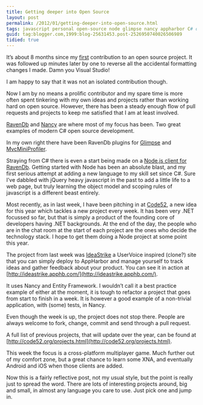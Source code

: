 ```yaml
---
title: Getting deeper into Open Source
layout: post
permalink: /2012/01/getting-deeper-into-open-source.html
tags: javascript personal open-source node glimpse nancy appharbor C# dotnet
guid: tag:blogger.com,1999:blog-25631453.post-2526950740026506989
tidied: true
---
```


It’s about 8 months since my [first](https://github.com/csainty/ravendb/commit/852a65cf300fa86a6ec69ee61f63b1841333bddf) contribution to an open source project. It was followed up minutes later by one to reverse all the accidental formatting changes I made. Damn you Visual Studio! 

<!-- more -->
 
I am happy to say that it was not an isolated contribution though.  
 
Now I am by no means a prolific contributor and my spare time is more often spent tinkering with my own ideas and projects rather than working hard on open source. However, there has been a steady enough flow of pull requests and projects to keep me satisfied that I am at least involved.  
 
[RavenDb](https://github.com/ravendb/ravendb) and [Nancy](https://github.com/NancyFx/Nancy) are where most of my focus has been. Two great examples of modern C# open source development.  
 
In my own right there have been RavenDb plugins for [Glimpse](https://github.com/csainty/Glimpse.RavenDb) and [MvcMiniProfiler](https://github.com/csainty/MvcMiniProfiler.RavenDb).  
 
Straying from C# there is even a start being made on a [Node.js client for RavenDb](https://github.com/csainty/node-raven). Getting started with Node has been an absolute blast, and my first serious attempt at adding a new language to my skill set since C#. Sure I’ve dabbled with jQuery heavy javascript in the past to add a little life to a web page, but truly learning the object model and scoping rules of javascript is a different beast entirely.  
 
Most recently, as in last week, I have been pitching in at [Code52](http://code52.org/), a new idea for this year which tackles a new project every week. It has been very .NET focussed so far, but that is simply a product of the founding core of developers having .NET backgrounds. At the end of the day, the people who are in the chat room at the start of each project are the ones who decide the technology stack. I hope to get them doing a Node project at some point this year.  
 
The project from last week was [IdeaStrike](https://github.com/Code52/Ideastrike) a UserVoice inspired (clone?) site that you can simply deploy to AppHarbor and manage yourself to track ideas and gather feedback about your product. You can see it in action at [http://ideastrike.apphb.com/](http://ideastrike.apphb.com/).  
 
It uses Nancy and Entity Framework. I wouldn’t call it a best practice example of either at the moment, it is tough to refactor a project that goes from start to finish in a week. It is however a good example of a non-trivial application, with (some) tests, in Nancy.  
 
Even though the week is up, the project does not stop there. People are always welcome to fork, change, commit and send through a pull request.  
 
A full list of previous projects, that will update over the year, can be found at [http://code52.org/projects.html](http://code52.org/projects.html).  
 
This week the focus is a cross-platform multiplayer game. Much further out of my comfort zone, but a great chance to learn some XNA, and eventually Android and iOS when those clients are added.  
 
Now this is a fairly reflective post, not my usual style, but the point is really just to spread the word. There are lots of interesting projects around, big and small, in almost any language you care to use. Just pick one and jump in.  
  
